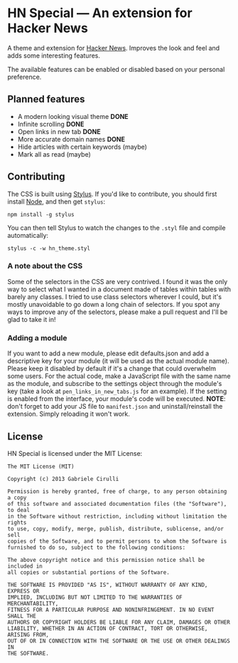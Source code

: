 # HN Special — An extension for Hacker News
A theme and extension for [Hacker News](http://news.ycombinator.com).
Improves the look and feel and adds some interesting features.

The available features can be enabled or disabled based on your personal preference.

## Planned features
 - A modern looking visual theme **DONE**
 - Infinite scrolling **DONE**
 - Open links in new tab **DONE**
 - More accurate domain names **DONE**
 - Hide articles with certain keywords (maybe)
 - Mark all as read (maybe)

## Contributing
The CSS is built using [Stylus](http://learnboost.github.io/stylus/). If you'd like to contribute, you should first install [Node](http://nodejs.org/), and then get `stylus`:
```
npm install -g stylus
```

You can then tell Stylus to watch the changes to the `.styl` file and compile automatically:
```
stylus -c -w hn_theme.styl
```

### A note about the CSS
Some of the selectors in the CSS are very contrived. I found it was the only way to select what I wanted in a document made of tables within tables with barely any classes. I tried to use class selectors wherever I could, but it's mostly unavoidable to go down a long chain of selectors. If you spot any ways to improve any of the selectors, please make a pull request and I'll be glad to take it in!

### Adding a module
If you want to add a new module, please edit defaults.json and add a descriptive key for your module (it will be used as the actual module name). Please keep it disabled by default if it's a change that could overwhelm some users. For the actual code, make a JavaScript file with the same name as the module, and subscribe to the settings object through the module's key (take a look at `pen_links_in_new_tabs.js` for an example). If the setting is enabled from the interface, your module's code will be executed. **NOTE**: don't forget to add your JS file to `manifest.json` and uninstall/reinstall the extension. Simply reloading it won't work.

## License
HN Special is licensed under the MIT License:
```
The MIT License (MIT)

Copyright (c) 2013 Gabriele Cirulli

Permission is hereby granted, free of charge, to any person obtaining a copy
of this software and associated documentation files (the "Software"), to deal
in the Software without restriction, including without limitation the rights
to use, copy, modify, merge, publish, distribute, sublicense, and/or sell
copies of the Software, and to permit persons to whom the Software is
furnished to do so, subject to the following conditions:

The above copyright notice and this permission notice shall be included in
all copies or substantial portions of the Software.

THE SOFTWARE IS PROVIDED "AS IS", WITHOUT WARRANTY OF ANY KIND, EXPRESS OR
IMPLIED, INCLUDING BUT NOT LIMITED TO THE WARRANTIES OF MERCHANTABILITY,
FITNESS FOR A PARTICULAR PURPOSE AND NONINFRINGEMENT. IN NO EVENT SHALL THE
AUTHORS OR COPYRIGHT HOLDERS BE LIABLE FOR ANY CLAIM, DAMAGES OR OTHER
LIABILITY, WHETHER IN AN ACTION OF CONTRACT, TORT OR OTHERWISE, ARISING FROM,
OUT OF OR IN CONNECTION WITH THE SOFTWARE OR THE USE OR OTHER DEALINGS IN
THE SOFTWARE.
```
